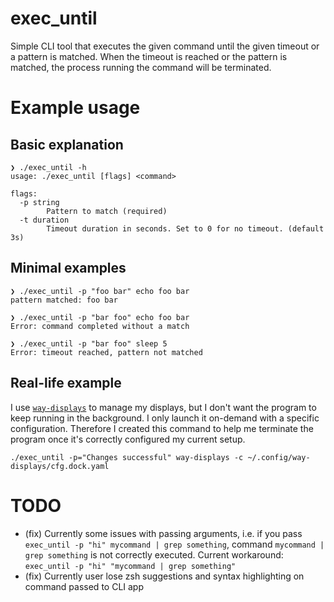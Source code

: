 # exec_until

Simple CLI tool that executes the given command until the given timeout or a pattern is matched. When the timeout is reached or the pattern is matched, the process running the command will be terminated.

# Example usage

## Basic explanation

```
❯ ./exec_until -h
usage: ./exec_until [flags] <command>

flags:
  -p string
        Pattern to match (required)
  -t duration
        Timeout duration in seconds. Set to 0 for no timeout. (default 3s)
```

## Minimal examples

```
❯ ./exec_until -p "foo bar" echo foo bar
pattern matched: foo bar

❯ ./exec_until -p "bar foo" echo foo bar
Error: command completed without a match

❯ ./exec_until -p "bar foo" sleep 5
Error: timeout reached, pattern not matched
```

## Real-life example

I use [`way-displays`](https://github.com/alex-courtis/way-displays) to manage my displays, but I don't want the program to keep running in the background. I only launch it on-demand with a specific configuration. Therefore I created this command to help me terminate the program once it's correctly configured my current setup.

```
./exec_until -p="Changes successful" way-displays -c ~/.config/way-displays/cfg.dock.yaml
```

# TODO

- (fix) Currently some issues with passing arguments, i.e. if you pass `exec_until -p "hi" mycommand | grep something`, command `mycommand | grep something` is not correctly executed. Current workaround: `exec_until -p "hi" "mycommand | grep something"`
- (fix) Currently user lose zsh suggestions and syntax highlighting on command passed to CLI app
